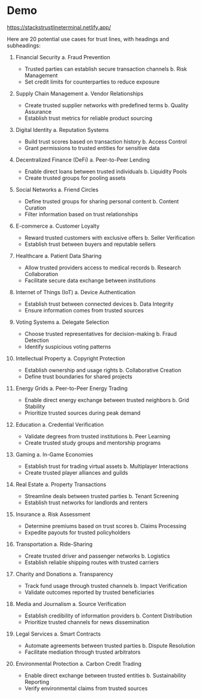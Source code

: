 # Demo

https://stackstrustlineterminal.netlify.app/

Here are 20 potential use cases for trust lines, with headings and subheadings:

1. Financial Security
   a. Fraud Prevention
      - Trusted parties can establish secure transaction channels
   b. Risk Management 
      - Set credit limits for counterparties to reduce exposure

2. Supply Chain Management
   a. Vendor Relationships
      - Create trusted supplier networks with predefined terms
   b. Quality Assurance
      - Establish trust metrics for reliable product sourcing

3. Digital Identity
   a. Reputation Systems
      - Build trust scores based on transaction history
   b. Access Control
      - Grant permissions to trusted entities for sensitive data

4. Decentralized Finance (DeFi)
   a. Peer-to-Peer Lending
      - Enable direct loans between trusted individuals
   b. Liquidity Pools
      - Create trusted groups for pooling assets

5. Social Networks
   a. Friend Circles
      - Define trusted groups for sharing personal content
   b. Content Curation
      - Filter information based on trust relationships

6. E-commerce
   a. Customer Loyalty
      - Reward trusted customers with exclusive offers
   b. Seller Verification
      - Establish trust between buyers and reputable sellers

7. Healthcare
   a. Patient Data Sharing
      - Allow trusted providers access to medical records
   b. Research Collaboration
      - Facilitate secure data exchange between institutions

8. Internet of Things (IoT)
   a. Device Authentication
      - Establish trust between connected devices
   b. Data Integrity
      - Ensure information comes from trusted sources

9. Voting Systems
   a. Delegate Selection
      - Choose trusted representatives for decision-making
   b. Fraud Detection
      - Identify suspicious voting patterns

10. Intellectual Property
    a. Copyright Protection
       - Establish ownership and usage rights
    b. Collaborative Creation
       - Define trust boundaries for shared projects

11. Energy Grids
    a. Peer-to-Peer Energy Trading
       - Enable direct energy exchange between trusted neighbors
    b. Grid Stability
       - Prioritize trusted sources during peak demand

12. Education
    a. Credential Verification
       - Validate degrees from trusted institutions
    b. Peer Learning
       - Create trusted study groups and mentorship programs

13. Gaming
    a. In-Game Economies
       - Establish trust for trading virtual assets
    b. Multiplayer Interactions
       - Create trusted player alliances and guilds

14. Real Estate
    a. Property Transactions
       - Streamline deals between trusted parties
    b. Tenant Screening
       - Establish trust networks for landlords and renters

15. Insurance
    a. Risk Assessment
       - Determine premiums based on trust scores
    b. Claims Processing
       - Expedite payouts for trusted policyholders

16. Transportation
    a. Ride-Sharing
       - Create trusted driver and passenger networks
    b. Logistics
       - Establish reliable shipping routes with trusted carriers

17. Charity and Donations
    a. Transparency
       - Track fund usage through trusted channels
    b. Impact Verification
       - Validate outcomes reported by trusted beneficiaries

18. Media and Journalism
    a. Source Verification
       - Establish credibility of information providers
    b. Content Distribution
       - Prioritize trusted channels for news dissemination

19. Legal Services
    a. Smart Contracts
       - Automate agreements between trusted parties
    b. Dispute Resolution
       - Facilitate mediation through trusted arbitrators

20. Environmental Protection
    a. Carbon Credit Trading
       - Enable direct exchange between trusted entities
    b. Sustainability Reporting
       - Verify environmental claims from trusted sources
